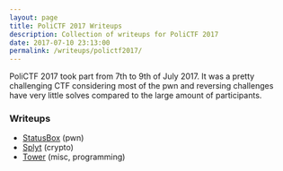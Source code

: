```yaml
---
layout: page
title: PoliCTF 2017 Writeups
description: Collection of writeups for PoliCTF 2017
date: 2017-07-10 23:13:00
permalink: /writeups/polictf2017/
---
```


PoliCTF 2017 took part from 7th to 9th of July 2017. It was a pretty challenging CTF considering most of the pwn and reversing challenges have very little solves compared to the large amount of participants.

### Writeups
 - [StatusBox](https://adimewos.github.io/writeups/polictf2017/statusbox) (pwn)
 - [Splyt](https://adimewos.github.io/writeups/polictf2017/splyt) (crypto)
 - [Tower](https://adimewos.github.io/writeups/polictf2017/tower) (misc, programming)

